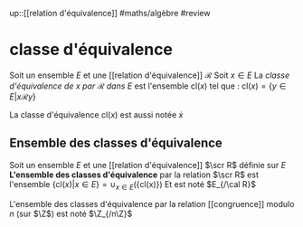 up::[[relation d'équivalence]]
#maths/algèbre #review 
# classe d'équivalence
Soit un ensemble $E$ et une [[relation d'équivalence]] $\mathscr R$
Soit $x\in E$
La _classe d'équivalence de $x$ par $\mathscr R$ dans $E$_ est l'ensemble $\text{cl}(x)$ tel que :
$\text{cl}(x) = \{y\in E | x\mathscr Ry\}$

La classe d'équivalence $\text{cl}(x)$ est aussi notée $\dot{x}$


## Ensemble des classes d'équivalence 
Soit un ensemble $E$ et une [[relation d'équivalence]] $\scr R$ définie sur $E$
**L'ensemble des classes d'équivalence** par la relation $\scr R$ est l'ensemble
$\{\text{cl}(x) | x\in E\} = \cup_{x\in E} (\{\text{cl(x)}\})$
Et est noté $E_{/\cal R}$

L'ensemble des classes d'équivalence par la relation [[congruence]] modulo $n$ (sur $\Z$) est noté $\Z_{/n\Z}$
